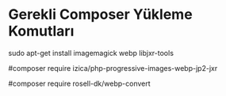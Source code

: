# Gerekli Composer Yükleme Komutları
sudo apt-get install imagemagick webp libjxr-tools

#composer require izica/php-progressive-images-webp-jp2-jxr

#composer require rosell-dk/webp-convert
